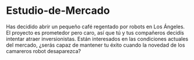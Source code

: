 # Estudio-de-Mercado
Has decidido abrir un pequeño café regentado por robots en Los Ángeles. El proyecto es prometedor pero caro, así que tú y tus compañeros decidís intentar atraer inversionistas. Están interesados en las condiciones actuales del mercado, ¿serás capaz de mantener tu éxito cuando la novedad de los camareros robot desaparezca?
